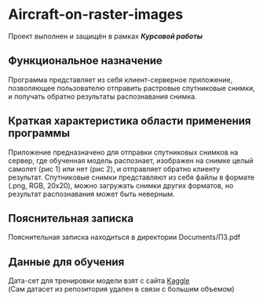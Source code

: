 # Aircraft-on-raster-images

Проект выполнен и защищён в рамках ***Курсовой работы*** 

## Функциональное назначение    
Программа представляет из себя клиент-серверное приложение, позволяющее пользователю отправить растровые спутниковые снимки, и получать обратно результаты распознавания снимка. 
## Краткая характеристика области применения программы  
Приложение предназначено для отправки спутниковых снимков на сервер, где обученная модель распознает, изображен на снимке целый самолет (рис 1) или нет (рис 2), и отправляет обратно клиенту результат. Спутниковые снимки представляют из себя файлы в формате (.png, RGB, 20x20), можно загружать снимки других форматов, но результат распознавания может быть неверным.   
## Пояснительная записка 
Пояснительная записка находиться в директории Documents/ПЗ.pdf

## Данные для обучения
Дата-сет для тренировки модели взят с сайта [Kaggle](https://www.kaggle.com/rhammell/planesnet)  
(Сам датасет из репозитория удален в связи с большим объемом)

